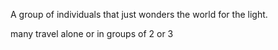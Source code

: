 A group of individuals that just wonders the world for the light.

many travel alone or in groups of 2 or 3


